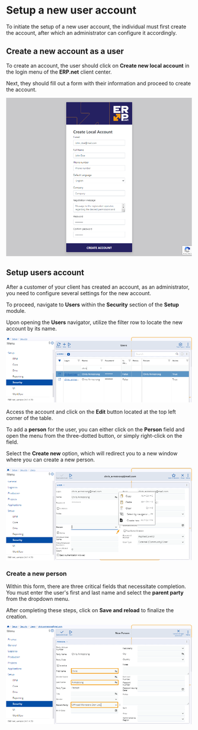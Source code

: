 # Setup a new user account  

To initiate the setup of a new user account, the individual must first create the account, after which an administrator can configure it accordingly.

## Create a new account as a user 

To create an account, the user should click on **Create new local account** in the login menu of the **ERP.net** client center. 

Next, they should fill out a form with their information and proceed to create the account.

![picture](pictures/Create_account_user_01_04.png)

## Setup users account 

After a customer of your client has created an account, as an administrator, you need to configure several settings for the new account.

To proceed, navigate to **Users** within the **Security** section of the **Setup** module.

Upon opening the **Users** navigator, utilize the filter row to locate the new account by its name.

![picture](pictures/Setup_User_table_01_04.png)

Access the account and click on the **Edit** button located at the top left corner of the table.

To add a **person** for the user, you can either click on the **Person** field and open the menu from the three-dotted button, or simply right-click on the field.

Select the **Create new** option, which will redirect you to a new window where you can create a new person.

![picture](pictures/Setup_user_create_person_01_04.png)

### Create a new person 

Within this form, there are three critical fields that necessitate completion. You must enter the user's first and last name and select the **parent party** from the dropdown menu.

After completing these steps, click on **Save and reload** to finalize the creation.

![picture](pictures/Setup_user_create_person_fields_01_04.png)



